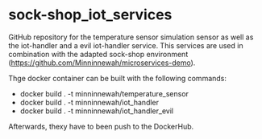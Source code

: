 # sock-shop_iot_services

GitHub repository for the temperature sensor simulation sensor as well as the iot-handler and a evil iot-handler service. This services are used in combination with the adapted sock-shop environment (https://github.com/Minninnewah/microservices-demo).

Thge docker container can be built with the following commands:
- docker build . -t minninnewah/temperature_sensor
- docker build . -t minninnewah/iot_handler
- docker build . -t minninnewah/iot_handler_evil

Afterwards, thexy have to been push to the DockerHub.
